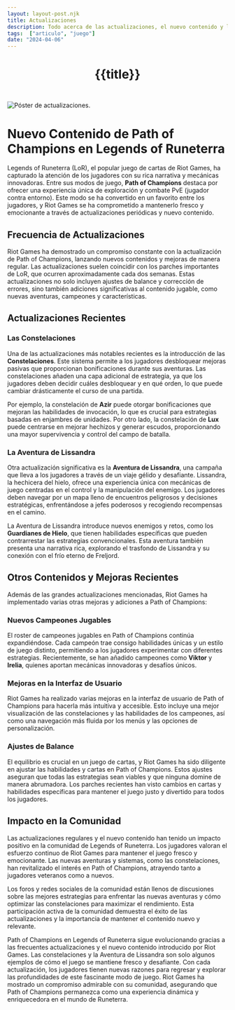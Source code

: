 ```yaml
---
layout: layout-post.njk
title: Actualizaciones
description: Todo acerca de las actualizaciones, el nuevo contenido y la frencuencia de éstas.
tags:  ["articulo", "juego"]
date: "2024-04-06"
---
```


# <p style="text-align: center;">**{{title}}**</p>

</br>
<div class="clearfix">
  <img src="/img/actualizaciones-1.webp" class="col-md-6 float-md-end mb-3 ms-md-3" alt="Póster de actualizaciones.">

# Nuevo Contenido de Path of Champions en Legends of Runeterra

Legends of Runeterra (LoR), el popular juego de cartas de Riot Games, ha capturado la atención de los jugadores con su rica narrativa y mecánicas innovadoras. Entre sus modos de juego, **Path of Champions** destaca por ofrecer una experiencia única de exploración y combate PvE (jugador contra entorno). Este modo se ha convertido en un favorito entre los jugadores, y Riot Games se ha comprometido a mantenerlo fresco y emocionante a través de actualizaciones periódicas y nuevo contenido.

## Frecuencia de Actualizaciones

Riot Games ha demostrado un compromiso constante con la actualización de Path of Champions, lanzando nuevos contenidos y mejoras de manera regular. Las actualizaciones suelen coincidir con los parches importantes de LoR, que ocurren aproximadamente cada dos semanas. Estas actualizaciones no solo incluyen ajustes de balance y corrección de errores, sino también adiciones significativas al contenido jugable, como nuevas aventuras, campeones y características.

## Actualizaciones Recientes

### Las Constelaciones

Una de las actualizaciones más notables recientes es la introducción de las **Constelaciones**. Este sistema permite a los jugadores desbloquear mejoras pasivas que proporcionan bonificaciones durante sus aventuras. Las constelaciones añaden una capa adicional de estrategia, ya que los jugadores deben decidir cuáles desbloquear y en qué orden, lo que puede cambiar drásticamente el curso de una partida.

Por ejemplo, la constelación de **Azir** puede otorgar bonificaciones que mejoran las habilidades de invocación, lo que es crucial para estrategias basadas en enjambres de unidades. Por otro lado, la constelación de **Lux** puede centrarse en mejorar hechizos y generar escudos, proporcionando una mayor supervivencia y control del campo de batalla.

### La Aventura de Lissandra

Otra actualización significativa es la **Aventura de Lissandra**, una campaña que lleva a los jugadores a través de un viaje gélido y desafiante. Lissandra, la hechicera del hielo, ofrece una experiencia única con mecánicas de juego centradas en el control y la manipulación del enemigo. Los jugadores deben navegar por un mapa lleno de encuentros peligrosos y decisiones estratégicas, enfrentándose a jefes poderosos y recogiendo recompensas en el camino.

La Aventura de Lissandra introduce nuevos enemigos y retos, como los **Guardianes de Hielo**, que tienen habilidades específicas que pueden contrarrestar las estrategias convencionales. Esta aventura también presenta una narrativa rica, explorando el trasfondo de Lissandra y su conexión con el frío eterno de Freljord.

## Otros Contenidos y Mejoras Recientes

Además de las grandes actualizaciones mencionadas, Riot Games ha implementado varias otras mejoras y adiciones a Path of Champions:

### Nuevos Campeones Jugables

El roster de campeones jugables en Path of Champions continúa expandiéndose. Cada campeón trae consigo habilidades únicas y un estilo de juego distinto, permitiendo a los jugadores experimentar con diferentes estrategias. Recientemente, se han añadido campeones como **Viktor** y **Irelia**, quienes aportan mecánicas innovadoras y desafíos únicos.

### Mejoras en la Interfaz de Usuario

Riot Games ha realizado varias mejoras en la interfaz de usuario de Path of Champions para hacerla más intuitiva y accesible. Esto incluye una mejor visualización de las constelaciones y las habilidades de los campeones, así como una navegación más fluida por los menús y las opciones de personalización.

### Ajustes de Balance

El equilibrio es crucial en un juego de cartas, y Riot Games ha sido diligente en ajustar las habilidades y cartas en Path of Champions. Estos ajustes aseguran que todas las estrategias sean viables y que ninguna domine de manera abrumadora. Los parches recientes han visto cambios en cartas y habilidades específicas para mantener el juego justo y divertido para todos los jugadores.

## Impacto en la Comunidad

Las actualizaciones regulares y el nuevo contenido han tenido un impacto positivo en la comunidad de Legends of Runeterra. Los jugadores valoran el esfuerzo continuo de Riot Games para mantener el juego fresco y emocionante. Las nuevas aventuras y sistemas, como las constelaciones, han revitalizado el interés en Path of Champions, atrayendo tanto a jugadores veteranos como a nuevos.

Los foros y redes sociales de la comunidad están llenos de discusiones sobre las mejores estrategias para enfrentar las nuevas aventuras y cómo optimizar las constelaciones para maximizar el rendimiento. Esta participación activa de la comunidad demuestra el éxito de las actualizaciones y la importancia de mantener el contenido nuevo y relevante.

Path of Champions en Legends of Runeterra sigue evolucionando gracias a las frecuentes actualizaciones y el nuevo contenido introducido por Riot Games. Las constelaciones y la Aventura de Lissandra son solo algunos ejemplos de cómo el juego se mantiene fresco y desafiante. Con cada actualización, los jugadores tienen nuevas razones para regresar y explorar las profundidades de este fascinante modo de juego. Riot Games ha mostrado un compromiso admirable con su comunidad, asegurando que Path of Champions permanezca como una experiencia dinámica y enriquecedora en el mundo de Runeterra.

</div>